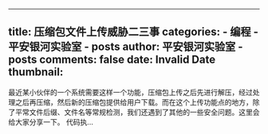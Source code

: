 
---
title: 压缩包文件上传威胁二三事
categories: 
    - 编程
    - 平安银河实验室 - posts
author: 平安银河实验室 - posts
comments: false
date: Invalid Date
thumbnail: 
---

<div>   
最近某小伙伴的一个系统需要这样一个功能，压缩包上传之后先进行解压，经过处理之后再压缩，然后新的压缩包提供给用户下载。而在这个上传功能点的地方，除了平常文件后缀、文件名等常规检测，我们还遇到了其他的一些安全问题。这里会给大家分享一下。 代码执…      
</div>
            